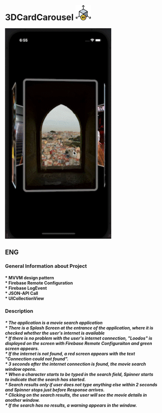 # 3DCardCarousel <img src="https://github.com/SezginCiftci/3DCardCarousel/blob/main/3DCardCarousel/3d-model.png" width="50">

<img src="https://github.com/SezginCiftci/3DCardCarousel/blob/main/3DCardCarousel/3DCarousalAnimation.gif" width="350">


## ENG

### General Information about Project

#### * MVVM design pattern <br/> * Firebase Remote Configuration <br/>* Firebase LogEvent <br/> * JSON-API Call <br/> * UICollectionView <br/> 

### Description   

##### * The application is a movie search application <br/> * There is a Splash Screen at the entrance of the application, where it is checked whether the user's internet is available <br/> * If there is no problem with the user's internet connection, "Loodos" is displayed on the screen with Firebase Remote Configuraiton and green screen appears. <br/> * If the internet is not found, a red screen appears with the text "Connection could not found". <br/> * 3 seconds after the internet connection is found, the movie search window opens. <br/> * When a character starts to be typed in the search field, Spinner starts to indicate that the search has started. <br/> * Search results only if user does not type anything else within 2 seconds and Spinner stops just before Response arrives. <br/> * Clicking on the search results, the user will see the movie details in another window. <br/> * If the search has no results, a warning appears in the window.
